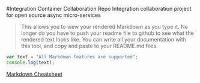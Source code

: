#Integration Container Collaboration Repo
Integration collaboration project for open source async micro-services




> This allows you to view your rendered Markdown as you type it. No longer do you have to push your readme file to github to see what the rendered text looks like. You can write all your documentation with this tool, and copy and paste to your README.md files.

```javascript
var text = "All Markdown features are supported";
console.log(text);
```

[Markdown Cheatsheet](https://github.com/adam-p/markdown-here/wiki/Markdown-Cheatsheet)